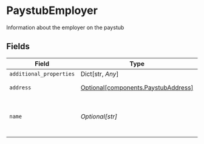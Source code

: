 # PaystubEmployer

Information about the employer on the paystub


## Fields

| Field                                                                            | Type                                                                             | Required                                                                         | Description                                                                      |
| -------------------------------------------------------------------------------- | -------------------------------------------------------------------------------- | -------------------------------------------------------------------------------- | -------------------------------------------------------------------------------- |
| `additional_properties`                                                          | Dict[str, *Any*]                                                                 | :heavy_minus_sign:                                                               | N/A                                                                              |
| `address`                                                                        | [Optional[components.PaystubAddress]](../../models/components/paystubaddress.md) | :heavy_minus_sign:                                                               | Address on the paystub                                                           |
| `name`                                                                           | *Optional[str]*                                                                  | :heavy_check_mark:                                                               | The name of the employer on the paystub.                                         |